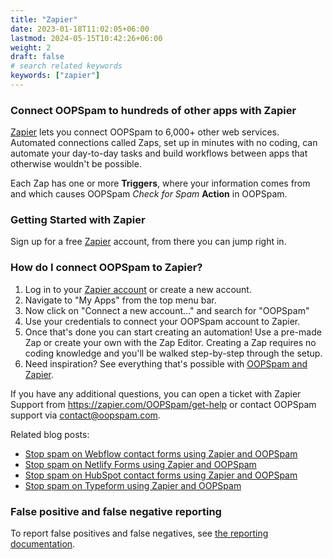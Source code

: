 ```yaml
---
title: "Zapier"
date: 2023-01-18T11:02:05+06:00
lastmod: 2024-05-15T10:42:26+06:00
weight: 2
draft: false
# search related keywords
keywords: ["zapier"]
---
```


### Connect OOPSpam to hundreds of other apps with Zapier

[Zapier](https://zapier.com/apps/OOPSpam/integrations) lets you connect OOPSpam to 6,000+ other web services. Automated connections called Zaps, set up in minutes with no coding, can automate your day-to-day tasks and build workflows between apps that otherwise wouldn't be possible.

Each Zap has one or more **Triggers**, where your information comes from and which causes OOPSpam _Check for Spam_ **Action** in OOPSpam.

### Getting Started with Zapier

Sign up for a free [Zapier](https://zapier.com/apps/OOPSpam/integrations) account, from there you can jump right in.

<!-- To help you hit the ground running, here are some popular pre-made Zaps. -->
<!-- <script src="https://zapier.com/zapbook/embed/widget.js?services=OOPSpam&container=true&limit=5,"></script> -->

### How do I connect OOPSpam to Zapier?

1. Log in to your [Zapier account](https://zapier.com/sign-up) or create a new account.
2. Navigate to "My Apps" from the top menu bar.
3. Now click on "Connect a new account..." and search for "OOPSpam"
4. Use your credentials to connect your OOPSpam account to Zapier.
5. Once that's done you can start creating an automation! Use a pre-made Zap or create your own with the Zap Editor. Creating a Zap requires no coding knowledge and you'll be walked step-by-step through the setup. 
6. Need inspiration? See everything that's possible with [OOPSpam and Zapier](https://zapier.com/apps/OOPSpam/integrations).

If you have any additional questions, you can open a ticket with Zapier Support from https://zapier.com/OOPSpam/get-help or contact OOPSpam support via contact@oopspam.com.

Related blog posts:

- [Stop spam on Webflow contact forms using Zapier and OOPSpam](https://www.oopspam.com/blog/webflow-contactform-spam)
- [Stop spam on Netlify Forms using Zapier and OOPSpam](https://www.oopspam.com/blog/netlify-contactform-spam)
- [Stop spam on HubSpot contact forms using Zapier and OOPSpam](https://www.oopspam.com/blog/hubspot-contactform-spam)
- [Stop spam on Typeform using Zapier and OOPSpam](https://www.oopspam.com/blog/typeform-form-spam)

### False positive and false negative reporting

To report false positives and false negatives, see [the reporting documentation](/report).